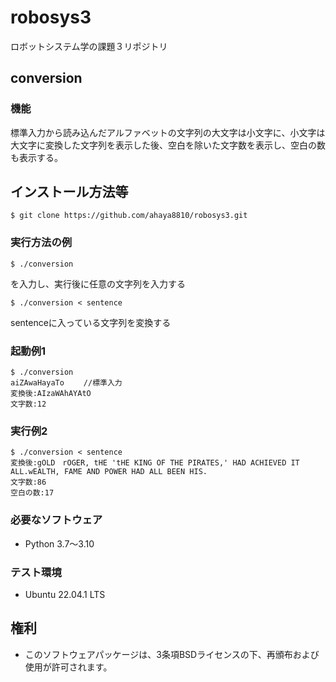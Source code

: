 # robosys3


ロボットシステム学の課題３リポジトリ

## conversion

### 機能

標準入力から読み込んだアルファベットの文字列の大文字は小文字に、小文字は大文字に変換した文字列を表示した後、空白を除いた文字数を表示し、空白の数も表示する。

## インストール方法等
```
$ git clone https://github.com/ahaya8810/robosys3.git
```

### 実行方法の例
```
$ ./conversion
```
を入力し、実行後に任意の文字列を入力する
```
$ ./conversion < sentence
```
sentenceに入っている文字列を変換する
### 起動例1
```
$ ./conversion
aiZAwaHayaTo　　 //標準入力
変換後:AIzaWAhAYAtO
文字数:12
```
### 実行例2
```
$ ./conversion < sentence
変換後:gOLD　rOGER, tHE 'tHE KING OF THE PIRATES,' HAD ACHIEVED IT ALL.wEALTH, FAME AND POWER HAD ALL BEEN HIS.
文字数:86
空白の数:17
```
### 必要なソフトウェア
* Python 3.7～3.10 

### テスト環境
* Ubuntu 22.04.1 LTS

## 権利

* このソフトウェアパッケージは、3条項BSDライセンスの下、再頒布および使用が許可されます。

